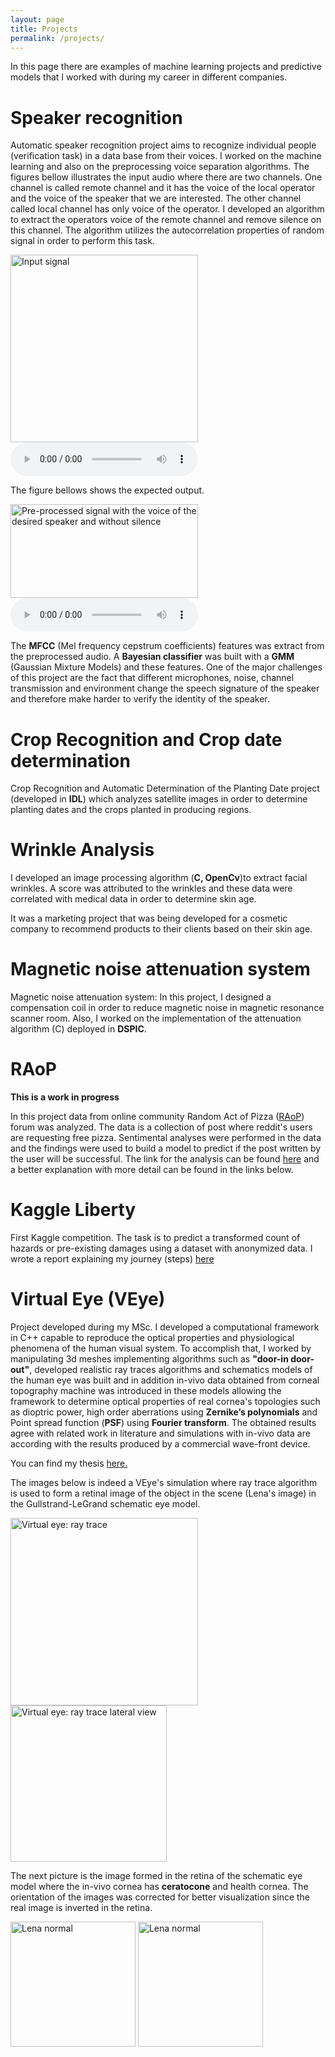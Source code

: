 ```yaml
---
layout: page
title: Projects
permalink: /projects/
---
```


In this page there are examples of machine learning projects and
predictive models that I worked with during my career in different
companies.

# Speaker recognition


Automatic speaker recognition project aims to recognize individual
people (verification task) in a data base from their voices. I worked
on the machine learning and also on the preprocessing voice separation
algorithms. The figures bellow illustrates the input audio where there
are two channels. One channel is called remote channel and it has the
voice of the local operator and the voice of the speaker that we are
interested. The other channel called local channel has only voice of
the operator.  I developed an algorithm to extract the operators voice
of the remote channel and remove silence on this channel. The
algorithm utilizes the autocorrelation properties of random signal in
order to perform this task.

<img src="{{ site.baseurl }}/images/voice_signal_1.png" alt="Input signal" width="300" height="300">

<audio controls controlsList="nodownload">
<source src="{{ site.baseurl }}/images/lm128_dec_rep3.wav" type="audio/wav">
Raw data input with silence and two speaker
</audio>

The figure bellows shows the expected output.

<img src="{{ site.baseurl }}/images/voice_signal_output.png" alt="Pre-processed signal with the voice of the desired speaker and without silence" width="300" height="150">

<audio controls controlsList="nodownload">
<source src="{{ site.baseurl }}/images/lm128_dec_rep1_preprocessed.wav" type="audio/wav">
Pre-processed output
</audio>

The **MFCC** (Mel frequency cepstrum coefficients) features was
extract from the preprocessed audio. A **Bayesian classifier** was
built with a **GMM** (Gaussian Mixture Models) and these features. One
of the major challenges of this project are the fact that different
microphones, noise, channel transmission and environment change the
speech signature of the speaker and therefore make harder to verify
the identity of the speaker.

# Crop Recognition and Crop date determination

Crop Recognition and Automatic Determination of the Planting Date
project (developed in **IDL**) which analyzes satellite images in
order to determine planting dates and the crops planted in producing
regions.

# Wrinkle Analysis

I developed an image processing algorithm (**C, OpenCv**)to extract
facial wrinkles. A score was attributed to the wrinkles and these data
were correlated with medical data in order to determine skin age.

It was a marketing project that was being developed for a cosmetic
company to recommend products to their clients based on their skin
age.

# Magnetic noise attenuation system

Magnetic noise attenuation system: In this project, I designed a
compensation coil in order to reduce magnetic noise in magnetic
resonance scanner room. Also, I worked on the implementation of the
attenuation algorithm (C) deployed in **DSPIC**.

# RAoP

**This is a work in progress**

In this project data from online community Random Act of Pizza
([RAoP](https://www.reddit.com/r/Random_Acts_Of_Pizza/)) forum was
analyzed. The data is a collection of post where reddit's users are
requesting free pizza. Sentimental analyses were performed in the data
and the findings were used to build a model to predict if the post
written by the user will be successful. The link for the analysis can
be found
[here](https://github.com/leandroohf/raop/blob/master/README.md) and a
better explanation with more detail can be found in the links below.

# Kaggle Liberty

First Kaggle competition. The task is to predict a transformed count
of hazards or pre-existing damages using a dataset with anonymized
data.  I wrote a report explaining my journey (steps)
[here](https://github.com/leandroohf/Public_Liberty_Mutual_Group_Property_Inspection_Prediction)
    
# Virtual Eye (VEye)

Project developed during my MSc. I developed a computational framework
in C++ capable to reproduce the optical properties and physiological
phenomena of the human visual system. To accomplish that, I worked by
manipulating 3d meshes implementing algorithms such as **"door-in
door-out"**, developed realistic ray traces algorithms and schematics
models of the human eye was built and in addition in-vivo data
obtained from corneal topography machine was introduced in these
models allowing the framework to determine optical properties of real
cornea's topologies such as dioptric power, high order aberrations
using **Zernike’s polynomials** and Point spread function (**PSF**)
using **Fourier transform**. The obtained results agree with related
work in literature and simulations with in-vivo data are according
with the results produced by a commercial wave-front device.

You can find my thesis
[here.](http://www.teses.usp.br/teses/disponiveis/55/55134/tde-09052008-161636/en.php)

The images below is indeed a VEye's simulation where ray trace
algorithm is used to form a retinal image of the object in the scene
(Lena's image) in the Gullstrand-LeGrand schematic eye model.

<img src="{{ site.baseurl }}/images/proj_cone_a.png" alt="Virtual eye: ray trace" width="300" height="300">

<img src="{{ site.baseurl }}/images/proj_cone_b.png" alt="Virtual eye: ray trace lateral view" width="250" height="250">

The next picture is the image formed in the retina of the schematic
eye model where the in-vivo cornea has **ceratocone** and health
cornea. The orientation of the images was corrected for better
visualization since the real image is inverted in the retina.

<img src="{{ site.baseurl }}/images/lena_normal.png" alt="Lena normal" width="200" height="200">

<img src="{{ site.baseurl }}/images/lena_ceratocone.png" alt="Lena normal" width="200" height="200">
